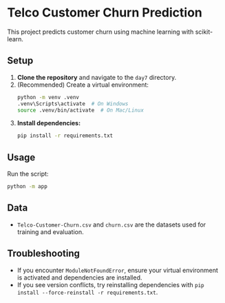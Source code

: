 # Telco Customer Churn Prediction

This project predicts customer churn using machine learning with scikit-learn.

## Setup

1. **Clone the repository** and navigate to the `day7` directory.
2. (Recommended) Create a virtual environment:
   ```bash
   python -m venv .venv
   .venv\Scripts\activate  # On Windows
   source .venv/bin/activate  # On Mac/Linux
   ```
3. **Install dependencies:**
   ```bash
   pip install -r requirements.txt
   ```

## Usage

Run the script:
```bash
python -m app
```

## Data
- `Telco-Customer-Churn.csv` and `churn.csv` are the datasets used for training and evaluation.

## Troubleshooting
- If you encounter `ModuleNotFoundError`, ensure your virtual environment is activated and dependencies are installed.
- If you see version conflicts, try reinstalling dependencies with `pip install --force-reinstall -r requirements.txt`.
